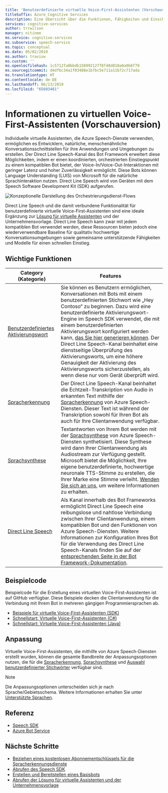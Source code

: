 ```yaml
---
title: 'Benutzerdefinierte virtuelle Voice-First-Assistenten (Vorschauversion): Speech-Dienste'
titleSuffix: Azure Cognitive Services
description: Eine Übersicht über die Funktionen, Fähigkeiten und Einschränkungen für benutzerdefinierte virtuelle Voice-First-Assistenten, die den Direct Line Speech-Kanal im Bot-Framework und das Cognitive Services Speech SDK (Software Development Kit) verwenden
services: cognitive-services
author: trrwilson
manager: nitinme
ms.service: cognitive-services
ms.subservice: speech-service
ms.topic: conceptual
ms.date: 05/02/2019
ms.author: travisw
ms.custom: ''
ms.openlocfilehash: 1c5712fa8bbdb158992127f8f48d810a0a9b6f79
ms.sourcegitcommit: d4dfbc34a1f03488e1b7bc5e711a11b72c717ada
ms.translationtype: HT
ms.contentlocale: de-DE
ms.lasthandoff: 06/13/2019
ms.locfileid: "65603481"
---
```

# <a name="about-custom-voice-first-virtual-assistants-preview"></a>Informationen zu virtuellen Voice-First-Assistenten (Vorschauversion)

Individuelle virtuelle Assistenten, die Azure Speech-Dienste verwenden, ermöglichen es Entwicklern, natürliche, menschenähnliche Konversationsschnittstellen für ihre Anwendungen und Umgebungen zu erstellen. Der Direct Line Speech-Kanal des Bot Framework erweitert diese Möglichkeiten, indem er einen koordinierten, orchestrierten Einstiegspunkt zu einem kompatiblen Bot bietet, der Voice-In/Voice-Out-Interaktionen mit geringer Latenz und hoher Zuverlässigkeit ermöglicht. Diese Bots können Language Understanding (LUIS) von Microsoft für die natürliche Sprachinteraktion nutzen. Direct Line Speech wird von Geräten mit dem Speech Software Development Kit (SDK) aufgerufen.

   ![Konzeptionelle Darstellung des Orchestrierungsdienst-Flows](media/voice-first-virtual-assistants/overview.png "Der Flow des Speech-Kanals")


Direct Line Speech und die damit verbundene Funktionalität für benutzerdefinierte virtuelle Voice-First-Assistenten sind eine ideale Ergänzung zur [Lösung für virtuelle Assistenten](https://docs.microsoft.com/azure/bot-service/bot-builder-enterprise-template-overview) und der Unternehmensvorlage. Direct Line Speech kann zwar mit jedem kompatiblen Bot verwendet werden, diese Ressourcen bieten jedoch eine wiederverwendbare Baseline für qualitativ hochwertige Konversationsumgebungen sowie gemeinsame unterstützende Fähigkeiten und Modelle für einen schnellen Einstieg.


## <a name="core-features"></a>Wichtige Funktionen

| Category (Kategorie) | Features |
|----------|----------|
|[Benutzerdefiniertes Aktivierungswort](speech-devices-sdk-create-kws.md) | Sie können es Benutzern ermöglichen, Konversationen mit Bots mit einem benutzerdefinierten Stichwort wie „Hey Contoso“ zu beginnen. Dazu wird eine benutzerdefinierte Aktivierungswort-Engine im Speech SDK verwendet, die mit einem benutzerdefinierten Aktivierungswort konfiguriert werden kann, [das Sie hier generieren können](speech-devices-sdk-create-kws.md). Der Direct Line Speech-Kanal beinhaltet eine dienstseitige Überprüfung des Aktivierungsworts, um eine höhere Genauigkeit der Aktivierung des Aktivierungsworts sicherzustellen, als wenn diese nur vom Gerät überprüft wird.
|[Spracherkennung](speech-to-text.md) | Der Direct Line Speech-Kanal beinhaltet die Echtzeit-Transkription von Audio in erkannten Text mithilfe der [Spracherkennung](speech-to-text.md) von Azure Speech-Diensten. Dieser Text ist während der Transkription sowohl für Ihren Bot als auch für Ihre Clientanwendung verfügbar.
|[Sprachsynthese](text-to-speech.md) | Textantworten von Ihrem Bot werden mit der [Sprachsynthese](text-to-speech.md) von Azure Speech-Diensten synthetisiert. Diese Synthese wird dann Ihrer Clientanwendung als Audiostream zur Verfügung gestellt. Microsoft bietet die Möglichkeit, Ihre eigene benutzerdefinierte, hochwertige neuronale TTS-Stimme zu erstellen, die Ihrer Marke eine Stimme verleiht. [Wenden Sie sich an uns](mailto:mstts@microsoft.com), um weitere Informationen zu erhalten.
|[Direct Line Speech](https://docs.microsoft.com/azure/bot-service/bot-service-channel-connect-directlinespeech) | Als Kanal innerhalb des Bot Frameworks ermöglicht Direct Line Speech eine reibungslose und nahtlose Verbindung zwischen Ihrer Clientanwendung, einem kompatiblen Bot und den Funktionen von Azure Speech-Diensten. Weitere Informationen zur Konfiguration Ihres Bot für die Verwendung des Direct Line Speech-Kanals finden Sie auf der [entsprechenden Seite in der Bot Framework-Dokumentation](https://docs.microsoft.com/azure/bot-service/bot-service-channel-connect-directlinespeech).

## <a name="sample-code"></a>Beispielcode

Beispielcode für die Erstellung eines virtuellen Voice-First-Assistenten ist auf GitHub verfügbar. Diese Beispiele decken die Clientanwendung für die Verbindung mit Ihrem Bot in mehreren gängigen Programmiersprachen ab.

* [Beispiele für virtuelle Voice-First-Assistenten (SDK)](https://aka.ms/csspeech/samples)
* [Schnellstart: Virtuelle Voice-First-Assistenten (C#)](quickstart-virtual-assistant-csharp-uwp.md)
* [Schnellstart: Virtuelle Voice-First-Assistenten (Java)](quickstart-virtual-assistant-java-jre.md)

## <a name="customization"></a>Anpassung

Virtuelle Voice-First-Assistenten, die mithilfe von Azure Speech-Diensten erstellt wurden, können die gesamte Bandbreite der Anpassungsoptionen nutzen, die für die [Spracherkennung](speech-to-text.md), [Sprachsynthese](text-to-speech.md) und [Auswahl benutzerdefinierter Stichwörter](speech-devices-sdk-create-kws.md) verfügbar sind.

> [!NOTE]
> Die Anpassungsoptionen unterscheiden sich je nach Sprache/Gebietsschema. Weitere Informationen erhalten Sie unter [Unterstützte Sprachen](supported-languages.md).

## <a name="reference-docs"></a>Referenz

* [Speech SDK](speech-sdk-reference.md)
* [Azure Bot Service](https://docs.microsoft.com/azure/bot-service/?view=azure-bot-service-4.0)

## <a name="next-steps"></a>Nächste Schritte

* [Beziehen eines kostenlosen Abonnementschlüssels für die Spracherkennungsdienste](get-started.md)
* [Abrufen des Speech SDK](speech-sdk.md)
* [Erstellen und Bereitstellen eines Basisbots](https://docs.microsoft.com/azure/bot-service/bot-builder-tutorial-basic-deploy?view=azure-bot-service-4.0)
* [Abrufen der Lösung für virtuelle Assistenten und der Unternehmensvorlage](https://github.com/Microsoft/AI)
